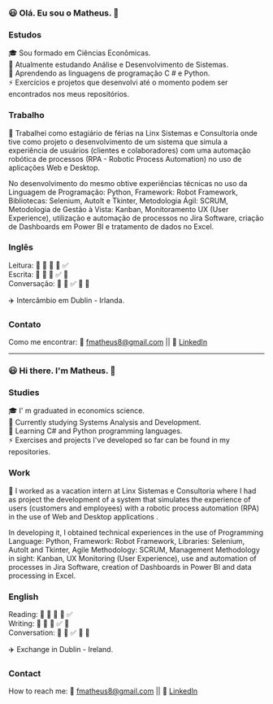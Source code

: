 ### :smiley: Olá. Eu sou o Matheus. 👋

### Estudos

  :mortar_board: Sou formado em Ciências Econômicas. </br>
  :book: Atualmente estudando Análise e Desenvolvimento de Sistemas. </br>
  🌱 Aprendendo as linguagens de programação C # e Python. </br>
  ⚡ Exercícios e projetos que desenvolvi até o momento podem ser encontrados nos meus repositórios.  </br>
  
### Trabalho

  🔭 Trabalhei como estagiário de férias na Linx Sistemas e Consultoria onde tive como projeto o desenvolvimento de um sistema que simula a experiência de usuários (clientes e colaboradores) com uma automação robótica de processos (RPA - Robotic Process Automation) no uso de aplicações Web e Desktop.

No desenvolvimento do mesmo obtive experiências técnicas no uso da Linguagem de Programação: Python, Framework: Robot Framework, Bibliotecas: Selenium, AutoIt e Tkinter, Metodologia Ágil: SCRUM, Metodologia de Gestão à Vista: Kanban, Monitoramento UX (User Experience), utilização e automação de processos no Jira Software, criação de Dashboards em Power BI e tratamento de dados no Excel. </br>

### Inglês
Leitura: :black_square_button: :black_square_button: :black_square_button: :black_square_button: :white_check_mark:</br>
Escrita: :black_square_button: :black_square_button: :black_square_button: :white_check_mark: :black_square_button:</br>
Conversação: :black_square_button: :black_square_button: :white_check_mark: :black_square_button: :black_square_button:</br>

:airplane: Intercâmbio em Dublin - Irlanda.

### Contato
  
  Como me encontrar: :email: fmatheus8@gmail.com || :link: <a href="https://www.linkedin.com/in/matheusfalcirolli/" target="_blank">LinkedIn</a>
 
-----------------------------------------------------------------------------------------------------------------------------------------------------------------------

### :smiley: Hi there. I'm Matheus. 👋

### Studies

  :mortar_board: I' m graduated in economics science. </br>
  :book: Currently studying Systems Analysis and Development. </br>
  🌱 Learning C# and Python programming languages. </br>
  ⚡ Exercises and projects I've developed so far can be found in my repositories. </br>
  
  ### Work
  
  🔭 I worked as a vacation intern at Linx Sistemas e Consultoria where I had as project the development of a system that simulates the experience of users (customers   and   employees) with a robotic process automation (RPA) in the use of Web and Desktop applications .

  In developing it, I obtained technical experiences in the use of Programming Language: Python, Framework: Robot Framework, Libraries: Selenium, AutoIt and Tkinter,     Agile Methodology: SCRUM, Management Methodology in sight: Kanban, UX Monitoring (User Experience), use and automation of processes in Jira Software, creation of       Dashboards in Power BI and data processing in Excel. </br>
  
  ### English
  
Reading: :black_square_button: :black_square_button: :black_square_button: :black_square_button: :white_check_mark:</br>
Writing: :black_square_button: :black_square_button: :black_square_button: :white_check_mark: :black_square_button:</br>
Conversation: :black_square_button: :black_square_button: :white_check_mark: :black_square_button: :black_square_button:</br>
  
  :airplane: Exchange in Dublin - Ireland.
  
 ### Contact
  
  How to reach me: :email: fmatheus8@gmail.com || :link: <a href="https://www.linkedin.com/in/matheusfalcirolli/" target="_blank">LinkedIn</a>
  
  
  
<!--
**mfalcirolli1/mfalcirolli1** is a ✨ _special_ ✨ repository because its `README.md` (this file) appears on your GitHub profile.

Here are some ideas to get you started:

- 🔭 I’m currently working on ...
- 🌱 I’m currently learning ...
- 👯 I’m looking to collaborate on ...
- 🤔 I’m looking for help with ...
- 💬 Ask me about ...
- 📫 How to reach me ...
- 😄 Pronouns: ...
- ⚡ Fun fact: ...
-->
